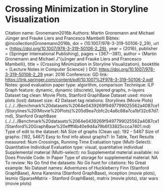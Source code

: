 # Crossing Minimization in Storyline Visualization

Citation name: Gronemann2016b
Authors: Martin Gronemann and Michael Jünger and Frauke Liers and Francesco Mambelli
Bibtex: @incollection{Gronemann2016b,
doi = {10.1007/978-3-319-50106-2_29},
url = {https://doi.org/10.1007/978-3-319-50106-2_29},
year = {2016},
publisher = {Springer International Publishing},
pages = {367--381},
author = {Martin Gronemann and Michael J\"{u}nger and Frauke Liers and Francesco Mambelli},
title = {Crossing Minimization in Storyline Visualization},
booktitle = {Lecture Notes in Computer Science}
}
DOI: https://doi.org/10.1007/978-3-319-50106-2_29
year: 2016
Conference: GD
link: https://link.springer.com/content/pdf/10.1007%2F978-3-319-50106-2.pdf
Notes: good evaluation
paper type: algorithm, comparison
Technique: ILP
Graph feature: dynamic, dynamic (discrete), layered graphs, n-layers
Dataset tag clean: Movie Plots, Stanford GraphBase
Dataset used: movie plots (lost)
dataset size: 42
Dataset tag relations: Storylines (Movie Plots) (../../../Benchmark%20datasets%2064e0439269f9497799025562a4087ce1/Storylines%20(Movie%20Plots)%205d9ea7cbfc2c4a6c88a7ca1bf32c67d7.md), Stanford GraphBase (../../../Benchmark%20datasets%2064e0439269f9497799025562a4087ce1/Stanford%20GraphBase%20effff4b40e9d4a79b6f33825ccca7401.md)
Type of edit to the dataset: NA
Size of graphs (Clean up): 192 - 5467
Size of graphs: [192, 5467]
Easy to find info about graphs?: In Table, Text
Results measured: Num Crossings, Running Time
Evaluation type (Multi-Select): Quantitative Individual
Evaluation type: visual, quantitative individual
Supplemental material (Multi-select): no
Supplemental material available: no
Does Provide Code: In Paper
Type of storage for supplemental material: NA
To review: No
Go find the datasets: No
Go hunt for citations: No
Great example: No
Dataset names: Adventures of Huckleberry Finn (Stanford GraphBase), Anna Karenina (Stanford GraphBase), inception (movie plots), lesmis (SparseMatrix - Stanford GraphBase), matrix (movie plots), star wars (movie plots)
